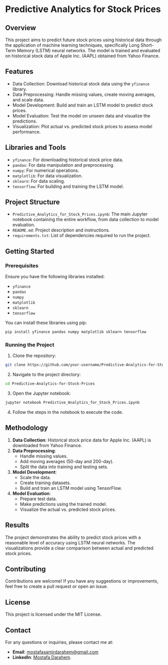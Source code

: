 # Predictive Analytics for Stock Prices

## Overview
This project aims to predict future stock prices using historical data through the application of machine learning techniques, specifically Long Short-Term Memory (LSTM) neural networks. The model is trained and evaluated on historical stock data of Apple Inc. (AAPL) obtained from Yahoo Finance.

## Features
- Data Collection: Download historical stock data using the `yfinance` library.
- Data Preprocessing: Handle missing values, create moving averages, and scale data.
- Model Development: Build and train an LSTM model to predict stock prices.
- Model Evaluation: Test the model on unseen data and visualize the predictions.
- Visualization: Plot actual vs. predicted stock prices to assess model performance.

## Libraries and Tools
- `yfinance`: For downloading historical stock price data.
- `pandas`: For data manipulation and preprocessing.
- `numpy`: For numerical operations.
- `matplotlib`: For data visualization.
- `sklearn`: For data scaling.
- `tensorflow`: For building and training the LSTM model.

## Project Structure
- `Predictive_Analytics_for_Stock_Prices.ipynb`: The main Jupyter notebook containing the entire workflow, from data collection to model evaluation.
- `README.md`: Project description and instructions.
- `requirements.txt`: List of dependencies required to run the project.

## Getting Started

### Prerequisites
Ensure you have the following libraries installed:
- `yfinance`
- `pandas`
- `numpy`
- `matplotlib`
- `sklearn`
- `tensorflow`

You can install these libraries using pip:
```bash
pip install yfinance pandas numpy matplotlib sklearn tensorflow
```

### Running the Project
1. Clone the repository:
```bash
git clone https://github.com/your-username/Predictive-Analytics-for-Stock-Prices.git
```

2. Navigate to the project directory:
```bash
cd Predictive-Analytics-for-Stock-Prices
```

3. Open the Jupyter notebook:
```bash
jupyter notebook Predictive_Analytics_for_Stock_Prices.ipynb
```

4. Follow the steps in the notebook to execute the code.

## Methodology

1. **Data Collection**: Historical stock price data for Apple Inc. (AAPL) is downloaded from Yahoo Finance.
2. **Data Preprocessing**: 
   - Handle missing values.
   - Add moving averages (50-day and 200-day).
   - Split the data into training and testing sets.
3. **Model Development**:
   - Scale the data.
   - Create training datasets.
   - Build and train an LSTM model using TensorFlow.
4. **Model Evaluation**:
   - Prepare test data.
   - Make predictions using the trained model.
   - Visualize the actual vs. predicted stock prices.
   
## Results
The project demonstrates the ability to predict stock prices with a reasonable level of accuracy using LSTM neural networks. The visualizations provide a clear comparison between actual and predicted stock prices.

## Contributing
Contributions are welcome! If you have any suggestions or improvements, feel free to create a pull request or open an issue.

## License
This project is licensed under the MIT License.

## Contact
For any questions or inquiries, please contact me at:
- **Email**: mostafasamirdarahem@gmail.com
- **LinkedIn**: [Mostafa Darahem](https://www.linkedin.com/in/mostafa-darahem/).

